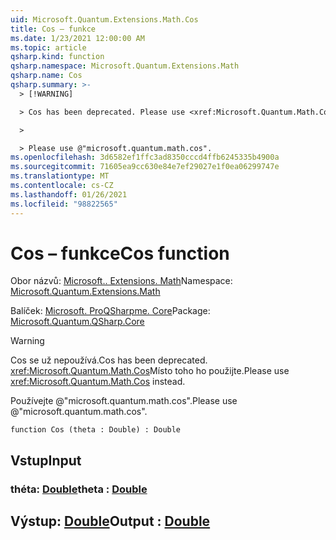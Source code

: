 ```yaml
---
uid: Microsoft.Quantum.Extensions.Math.Cos
title: Cos – funkce
ms.date: 1/23/2021 12:00:00 AM
ms.topic: article
qsharp.kind: function
qsharp.namespace: Microsoft.Quantum.Extensions.Math
qsharp.name: Cos
qsharp.summary: >-
  > [!WARNING]

  > Cos has been deprecated. Please use <xref:Microsoft.Quantum.Math.Cos> instead.

  >

  > Please use @"microsoft.quantum.math.cos".
ms.openlocfilehash: 3d6582ef1ffc3ad8350cccd4ffb6245335b4900a
ms.sourcegitcommit: 71605ea9cc630e84e7ef29027e1f0ea06299747e
ms.translationtype: MT
ms.contentlocale: cs-CZ
ms.lasthandoff: 01/26/2021
ms.locfileid: "98822565"
---
```

# <a name="cos-function"></a><span data-ttu-id="73df2-102">Cos – funkce</span><span class="sxs-lookup"><span data-stu-id="73df2-102">Cos function</span></span>

<span data-ttu-id="73df2-103">Obor názvů: [Microsoft.. Extensions. Math](xref:Microsoft.Quantum.Extensions.Math)</span><span class="sxs-lookup"><span data-stu-id="73df2-103">Namespace: [Microsoft.Quantum.Extensions.Math](xref:Microsoft.Quantum.Extensions.Math)</span></span>

<span data-ttu-id="73df2-104">Balíček: [Microsoft. ProQSharpme. Core](https://nuget.org/packages/Microsoft.Quantum.QSharp.Core)</span><span class="sxs-lookup"><span data-stu-id="73df2-104">Package: [Microsoft.Quantum.QSharp.Core](https://nuget.org/packages/Microsoft.Quantum.QSharp.Core)</span></span>


> [!WARNING]
> <span data-ttu-id="73df2-105">Cos se už nepoužívá.</span><span class="sxs-lookup"><span data-stu-id="73df2-105">Cos has been deprecated.</span></span> <span data-ttu-id="73df2-106"><xref:Microsoft.Quantum.Math.Cos>Místo toho ho použijte.</span><span class="sxs-lookup"><span data-stu-id="73df2-106">Please use <xref:Microsoft.Quantum.Math.Cos> instead.</span></span>
>
> <span data-ttu-id="73df2-107">Používejte @"microsoft.quantum.math.cos".</span><span class="sxs-lookup"><span data-stu-id="73df2-107">Please use @"microsoft.quantum.math.cos".</span></span>



```qsharp
function Cos (theta : Double) : Double
```


## <a name="input"></a><span data-ttu-id="73df2-108">Vstup</span><span class="sxs-lookup"><span data-stu-id="73df2-108">Input</span></span>

### <a name="theta--double"></a><span data-ttu-id="73df2-109">théta: [Double](xref:microsoft.quantum.lang-ref.double)</span><span class="sxs-lookup"><span data-stu-id="73df2-109">theta : [Double](xref:microsoft.quantum.lang-ref.double)</span></span>





## <a name="output--double"></a><span data-ttu-id="73df2-110">Výstup: [Double](xref:microsoft.quantum.lang-ref.double)</span><span class="sxs-lookup"><span data-stu-id="73df2-110">Output : [Double](xref:microsoft.quantum.lang-ref.double)</span></span>

